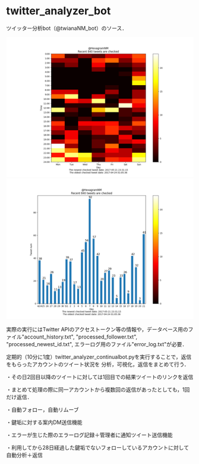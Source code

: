 # twitter_analyzer_bot
ツイッター分析bot（@twianaNM_bot）のソース．

![ヒートマップ](https://github.com/HexagramNM/twitter_analyzer_bot/blob/master/HexagramNM_1.png)
![棒グラフ](https://github.com/HexagramNM/twitter_analyzer_bot/blob/master/HexagramNM_2.png)

実際の実行にはTwitter APIのアクセストークン等の情報や，データベース用のファイル"account_history.txt",
"processed_follower.txt", "processed_newest_id.txt", エラーログ用のファイル"error_log.txt"が必要．

定期的（10分に1度）twitter_analyzer_continualbot.pyを実行することで，返信をもらったアカウントのツイート状況を
分析，可視化，返信をまとめて行う．

・その日2回目以降のツイートに対しては1回目での結果ツイートのリンクを返信

・まとめて処理の際に同一アカウントから複数回の返信があったとしても，1回だけ返信．

・自動フォロー，自動リムーブ

・鍵垢に対する案内DM送信機能

・エラーが生じた際のエラーログ記録＋管理者に通知ツイート送信機能

・利用してから28日経過した鍵垢でないフォローしているアカウントに対して自動分析＋返信

